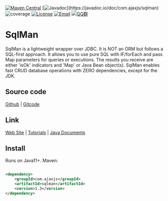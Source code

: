 [![Maven Central](https://img.shields.io/maven-central/v/com.ajaxjs/sqlman?label=Latest%20Release)](https://central.sonatype.com/artifact/com.ajaxjs/sqlman)
[![Javadoc](https://img.shields.io/badge/javadoc-1.0-brightgreen.svg?)](https://javadoc.io/doc/com.ajaxjs/sqlman)
![coverage](https://img.shields.io/badge/coverage-80%25-yellowgreen.svg?maxAge=2592000)
[![License](https://img.shields.io/badge/license-Apache--2.0-green.svg?longCache=true&style=flat)](http://www.apache.org/licenses/LICENSE-2.0.txt)
[![Email](https://img.shields.io/badge/Contact--me-Email-orange.svg)](mailto:frank@ajaxjs.com)
[![QQ群](https://framework.ajaxjs.com/static/qq.svg)](https://shang.qq.com/wpa/qunwpa?idkey=3877893a4ed3a5f0be01e809e7ac120e346102bd550deb6692239bb42de38e22)

# SqlMan

SqlMan is a lightweight wrapper over JDBC. It is NOT an ORM but follows a SQL-first approach. It allows you to use pure SQL with IF/forEach and pass Map parameters for queries or executions. The results you receive are either 'isOk' indicators and 'Map' or Java Bean object(s). SqlMan enables fast CRUD database operations with ZERO dependencies, except for the JDK.

## Source code

[Github](https://github.com/lightweight-component/SqlMan) | [Gitcode](https://gitcode.com/lightweight-component/SqlMan)

## Link

[Web Site](https://sqlman.ajaxjs.com) | [Tutorials](https://javadoc.io/doc/com.ajaxjs/sqlman) | [Java Documents](https://javadoc.io/doc/com.ajaxjs/sqlman) 

## Install

Runs on Java11+. Maven:

```xml

<dependency>
    <groupId>com.ajaxjs</groupId>
    <artifactId>sqlman</artifactId>
    <version>1.3</version>
</dependency>
```
